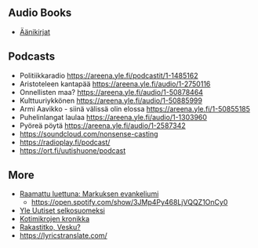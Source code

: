 
## Audio Books
- [Äänikirjat](https://areena.yle.fi/podcastit/ohjelmat/30-272)

## Podcasts
- Politiikkaradio https://areena.yle.fi/podcastit/1-1485162
- Aristoteleen kantapää https://areena.yle.fi/audio/1-2750116
- Onnellisten maa? https://areena.yle.fi/audio/1-50878464
- Kulttuuriykkönen https://areena.yle.fi/audio/1-50885999
- Armi Aavikko - siinä välissä olin elossa https://areena.yle.fi/1-50855185
- Puhelinlangat laulaa  https://areena.yle.fi/audio/1-1303960
- Pyöreä pöytä https://areena.yle.fi/audio/1-2587342
- https://soundcloud.com/nonsense-casting
- https://radioplay.fi/podcast/
- https://ort.fi/uutishuone/podcast 

## More
- [Raamattu luettuna: Markuksen evankeliumi](https://areena.yle.fi/podcastit/1-50828140)
  - https://open.spotify.com/show/3JMp4Py468LjVQQZ1OnCy0
- [Yle Uutiset selkosuomeksi](https://areena.yle.fi/podcastit/1-50309762)
- [Kotimikrojen kronikka](https://areena.yle.fi/podcastit/1-50911581)
- [Rakastitko, Vesku?](https://areena.yle.fi/podcastit/1-65880497)
- https://lyricstranslate.com/
